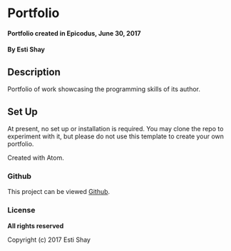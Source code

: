 # Portfolio

#### Portfolio created in Epicodus, June 30, 2017

#### By Esti Shay

## Description

Portfolio of work showcasing the programming skills of its author.

## Set Up

At present, no set up or installation is required.  You may clone the repo to experiment with it, but please do not use this template to create your own portfolio.

Created with Atom.

### Github

This project can be viewed [Github](https://estishay.github.io/portfolio/).


### License

**All rights reserved**

Copyright (c) 2017 Esti Shay
